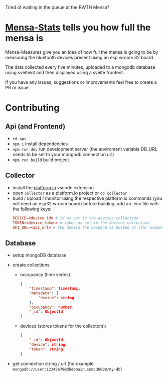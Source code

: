 Tired of waiting in the queue at the RWTH Mensa?

# [Mensa-Stats](https://mensa-stats.joshualung.com) tells you how full the mensa is

Mensa-Measures give you an idea of how full the mensa is going to be by measuring the bluetooth devices present using an esp wroom 32 board.

The data collected every five minutes, uploaded to a mongodb database using sveltekit and then displayed using a svelte frontent.

If you have any issues, suggestions or improvements feel free to create a PR or issue.

# Contributing

## Api (and Frontend)

-   `cd api`
-   `npm i` install dependencies
-   `npm run dev` run development server (the enviroment variable DB_URL needs to be set to your mongodb connection url)
-   `npm run build` build project

## Collector

-   install the [platform.io](https://marketplace.visualstudio.com/items?itemName=platformio.platformio-ide) vscode extension
-   open `collector` as a platform.io project or `cd collector`
-   build / upload / monitor using the respective platform.io commands (you will need an esp32 wroom board)
    before building, add an .env file with the following keys:
    ```toml
    DEVICE=<device_id> # id as set in the devices collection
    TOKEN=<device_token> # token as set in the devices collection
    API_URL=<api_url> # the domain the backend is hosted at (for example: https://mensa-stats-backend.com)
    ```

## Database

-   setup mongoDB database
-   create collections

    -   occupancy (time series)

        ```json
        {
            "timestamp": timestamp,
            "metadata": {
                "device": string
            },
            "occupancy": number,
            "_id": ObjectId
        }
        ```

    -   devices (stores tokens for the collectors):
        ```json
        {
            "_id": ObjectId,
            "device": string,
            "token": string
        }
        ```

-   get connection string / url (for example `mongodb://user:12345678@dbdomain.com:36000/my-db`)
